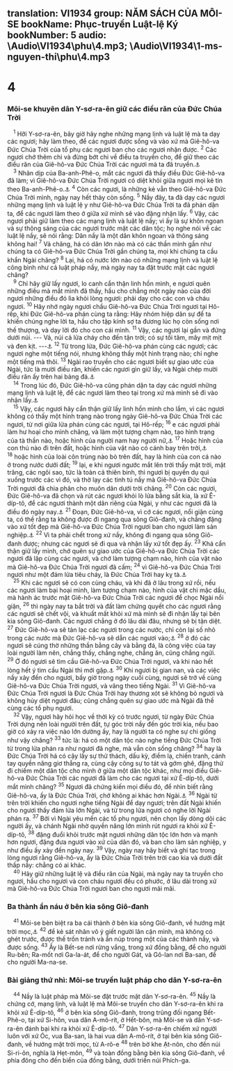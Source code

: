translation: VI1934
group: NĂM SÁCH CỦA MÔI-SE
bookName: Phục-truyền Luật-lệ Ký 
bookNumber: 5
audio: \Audio\VI1934\phu\4.mp3; \Audio\VI1934\1-ms-nguyen-thi\phu\4.mp3
-------

<div class="title"><h1>4</h1><h3>Môi-se khuyên dân Y-sơ-ra-ên giữ các điều răn của Đức Chúa Trời</h3></div>
<span class="verse phu_4_1"> <sup>1</sup> Hỡi Y-sơ-ra-ên, bây giờ hãy nghe những mạng lịnh và luật lệ mà ta dạy các ngươi; hãy làm theo, để các ngươi được sống và vào xứ mà Giê-hô-va Đức Chúa Trời của tổ phụ các ngươi ban cho các ngươi nhận được. </span>
<span class="verse phu_4_2"><sup>2</sup> Các ngươi chớ thêm chi và đừng bớt chi về điều ta truyền cho, để giữ theo các điều răn của Giê-hô-va Đức Chúa Trời các ngươi mà ta đã truyền.<a data-toggle="tooltip" data-placement="bottom" title="Kh 22:18-19">⚓</a><br/></span>
<span class="verse phu_4_3"> <sup>3</sup> Nhân dịp của Ba-anh-Phê-o, mắt các ngươi đã thấy điều Đức Giê-hô-va đã làm; vì Giê-hô-va Đức Chúa Trời ngươi có diệt khỏi giữa ngươi mọi kẻ tin theo Ba-anh-Phê-o.<a data-toggle="tooltip" data-placement="bottom" title="Dan 25:1-9">⚓</a></span>
<span class="verse phu_4_4"><sup>4</sup> Còn các ngươi, là những kẻ vẫn theo Giê-hô-va Đức Chúa Trời mình, ngày nay hết thảy còn sống. </span>
<span class="verse phu_4_5"><sup>5</sup> Nầy đây, ta đã dạy các ngươi những mạng lịnh và luật lệ y như Giê-hô-va Đức Chúa Trời ta đã phán dặn ta, để các ngươi làm theo ở giữa xứ mình sẽ vào đặng nhận lấy. </span>
<span class="verse phu_4_6"><sup>6</sup> Vậy, các ngươi phải giữ làm theo các mạng lịnh và luật lệ nầy; vì ấy là sự khôn ngoan và sự thông sáng của các ngươi trước mặt các dân tộc; họ nghe nói về các luật lệ nầy, sẽ nói rằng: Dân nầy là một dân khôn ngoan và thông sáng không hai! </span>
<span class="verse phu_4_7"><sup>7</sup> Vả chăng, há có dân lớn nào mà có các thần mình gần như chúng ta có Giê-hô-va Đức Chúa Trời gần chúng ta, mọi khi chúng ta cầu khẩn Ngài chăng? </span>
<span class="verse phu_4_8"><sup>8</sup> Lại, há có nước lớn nào có những mạng lịnh và luật lệ công bình như cả luật pháp nầy, mà ngày nay ta đặt trước mặt các ngươi chăng? <br/></span>
<span class="verse phu_4_9"> <sup>9</sup> Chỉ hãy giữ lấy ngươi, lo canh cẩn thận linh hồn mình, e ngươi quên những điều mà mắt mình đã thấy, hầu cho chẳng một ngày nào của đời ngươi những điều đó lìa khỏi lòng ngươi: phải dạy cho các con và cháu ngươi. </span>
<span class="verse phu_4_10"><sup>10</sup> Hãy nhớ ngày ngươi chầu Giê-hô-va Đức Chúa Trời ngươi tại Hô-rếp, khi Đức Giê-hô-va phán cùng ta rằng: Hãy nhóm hiệp dân sự để ta khiến chúng nghe lời ta, hầu cho tập kính sợ ta đương lúc họ còn sống nơi thế thượng, và dạy lời đó cho con cái mình. </span>
<span class="verse phu_4_11"><sup>11</sup> Vậy, các ngươi lại gần và đứng dưới núi. --- Vả, núi cả lửa cháy cho đến tận trời; có sự tối tăm, mây mịt mịt và đen kịt. ---<a data-toggle="tooltip" data-placement="bottom" title="Xu 19:16-18; He 12:18-19">⚓</a></span>
<span class="verse phu_4_12"><sup>12</sup> Từ trong lửa, Đức Giê-hô-va phán cùng các ngươi; các ngươi nghe một tiếng nói, nhưng không thấy một hình trạng nào; chỉ nghe một tiếng mà thôi. </span>
<span class="verse phu_4_13"><sup>13</sup> Ngài rao truyền cho các ngươi biết sự giao ước của Ngài, tức là mười điều răn, khiến các ngươi gìn giữ lấy, và Ngài chép mười điều răn ấy trên hai bảng đá.<a data-toggle="tooltip" data-placement="bottom" title="Xu 31:18; 34:28; Phu 9:10">⚓</a><br/></span>
<span class="verse phu_4_14"> <sup>14</sup> Trong lúc đó, Đức Giê-hô-va cũng phán dặn ta dạy các ngươi những mạng lịnh và luật lệ, để các ngươi làm theo tại trong xứ mà mình sẽ đi vào nhận lấy.<a data-toggle="tooltip" data-placement="bottom" title="Xu 21:1">⚓</a><br/></span>
<span class="verse phu_4_15"> <sup>15</sup> Vậy, các ngươi hãy cẩn thận giữ lấy linh hồn mình cho lắm, vì các ngươi không có thấy một hình trạng nào trong ngày Giê-hô-va Đức Chúa Trời các ngươi, từ nơi giữa lửa phán cùng các ngươi, tại Hô-rếp; </span>
<span class="verse phu_4_16"><sup>16</sup> e các ngươi phải làm hư hoại cho mình chăng, và làm một tượng chạm nào, tạo hình trạng của tà thần nào, hoặc hình của người nam hay người nữ,<a data-toggle="tooltip" data-placement="bottom" title="Xu 20:4; Le 26:1; Phu 5:8; 27:15">⚓</a></span>
<span class="verse phu_4_17"><sup>17</sup> Hoặc hình của con thú nào đi trên đất, hoặc hình của vật nào có cánh bay trên trời,<a data-toggle="tooltip" data-placement="bottom" title="Ro 1:23">⚓</a></span>
<span class="verse phu_4_18"><sup>18</sup> hoặc hình của loài côn trùng nào bò trên đất, hay là hình của con cá nào ở trong nước dưới đất; </span>
<span class="verse phu_4_19"><sup>19</sup> lại, e khi ngươi ngước mắt lên trời thấy mặt trời, mặt trăng, các ngôi sao, tức là toàn cả thiên binh, thì ngươi bị quyến dụ quì xuống trước các vì đó, và thờ lạy các tinh tú nầy mà Giê-hô-va Đức Chúa Trời ngươi đã chia phân cho muôn dân dưới trời chăng. </span>
<span class="verse phu_4_20"><sup>20</sup> Còn các ngươi, Đức Giê-hô-va đã chọn và rút các ngươi khỏi lò lửa bằng sắt kia, là xứ Ê-díp-tô, để các ngươi thành một dân riêng của Ngài, y như các ngươi đã là điều đó ngày nay.<a data-toggle="tooltip" data-placement="bottom" title="Xu 19:5; Phu 7:6; 14:2; 26:18; Tit 2:14; 1Phi 2:9">⚓</a></span>
<span class="verse phu_4_21"><sup>21</sup> Đoạn, Đức Giê-hô-va, vì cớ các ngươi, nổi giận cùng ta, có thề rằng ta không được đi ngang qua sông Giô-đanh, và chẳng đặng vào xứ tốt đẹp mà Giê-hô-va Đức Chúa Trời ngươi ban cho ngươi làm sản nghiệp.<a data-toggle="tooltip" data-placement="bottom" title="Dan 20:12">⚓</a></span>
<span class="verse phu_4_22"><sup>22</sup> Vì ta phải chết trong xứ nầy, không đi ngang qua sông Giô-đanh được; nhưng các ngươi sẽ đi qua và nhận lấy xứ tốt đẹp ấy. </span>
<span class="verse phu_4_23"><sup>23</sup> Khá cẩn thận giữ lấy mình, chớ quên sự giao ước của Giê-hô-va Đức Chúa Trời các ngươi đã lập cùng các ngươi, và chớ làm tượng chạm nào, hình của vật nào mà Giê-hô-va Đức Chúa Trời ngươi đã cấm; </span>
<span class="verse phu_4_24"><sup>24</sup> vì Giê-hô-va Đức Chúa Trời ngươi như một đám lửa tiêu cháy, là Đức Chúa Trời hay kỵ tà.<a data-toggle="tooltip" data-placement="bottom" title="He 12:29">⚓</a><br/></span>
<span class="verse phu_4_25"> <sup>25</sup> Khi các ngươi sẽ có con cùng cháu, và khi đã ở lâu trong xứ rồi, nếu các ngươi làm bại hoại mình, làm tượng chạm nào, hình của vật chi mặc dầu, mà hành ác trước mặt Giê-hô-va Đức Chúa Trời các ngươi để chọc Ngài nổi giận, </span>
<span class="verse phu_4_26"><sup>26</sup> thì ngày nay ta bắt trời và đất làm chứng quyết cho các ngươi rằng các ngươi sẽ chết vội, và khuất mất khỏi xứ mà mình sẽ đi nhận lấy tại bên kia sông Giô-đanh. Các ngươi chẳng ở đó lâu dài đâu, nhưng sẽ bị tận diệt. </span>
<span class="verse phu_4_27"><sup>27</sup> Đức Giê-hô-va sẽ tản lạc các ngươi trong các nước, chỉ còn lại số nhỏ trong các nước mà Đức Giê-hô-va sẽ dẫn các ngươi vào;<a data-toggle="tooltip" data-placement="bottom" title="Phu 28:36">⚓</a></span>
<span class="verse phu_4_28"><sup>28</sup> ở đó các ngươi sẽ cúng thờ những thần bằng cây và bằng đá, là công việc của tay loài người làm nên, chẳng thấy, chẳng nghe, chẳng ăn, cũng chẳng ngửi. </span>
<span class="verse phu_4_29"><sup>29</sup> Ở đó ngươi sẽ tìm cầu Giê-hô-va Đức Chúa Trời ngươi, và khi nào hết lòng hết ý tìm cầu Ngài thì mới gặp.<a data-toggle="tooltip" data-placement="bottom" title="Gie 29:13">⚓</a></span>
<span class="verse phu_4_30"><sup>30</sup> Khi ngươi bị gian nan, và các việc nầy xảy đến cho ngươi, bấy giờ trong ngày cuối cùng, ngươi sẽ trở về cùng Giê-hô-va Đức Chúa Trời ngươi, và vâng theo tiếng Ngài. </span>
<span class="verse phu_4_31"><sup>31</sup> Vì Giê-hô-va Đức Chúa Trời ngươi là Đức Chúa Trời hay thương xót sẽ không bỏ ngươi và không hủy diệt ngươi đâu; cũng chẳng quên sự giao ước mà Ngài đã thề cùng các tổ phụ ngươi. <br/></span>
<span class="verse phu_4_32"> <sup>32</sup> Vậy, ngươi hãy hỏi học về thời kỳ có trước ngươi, từ ngày Đức Chúa Trời dựng nên loài người trên đất, tự góc trời nầy đến góc trời kia, nếu bao giờ có xảy ra việc nào lớn dường ấy, hay là người ta có nghe sự chi giống như vậy chăng? </span>
<span class="verse phu_4_33"><sup>33</sup> tức là: há có một dân tộc nào nghe tiếng Đức Chúa Trời từ trong lửa phán ra như ngươi đã nghe, mà vẫn còn sống chăng? </span>
<span class="verse phu_4_34"><sup>34</sup> hay là Đức Chúa Trời há có cậy lấy sự thử thách, dấu kỳ, điềm lạ, chiến tranh, cánh tay quyền năng giơ thẳng ra, cùng cậy công sự to tát và gớm ghê, đặng thử đi chiếm một dân tộc cho mình ở giữa một dân tộc khác, như mọi điều Giê-hô-va Đức Chúa Trời các ngươi đã làm cho các ngươi tại xứ Ê-díp-tô, dưới mắt mình chăng? </span>
<span class="verse phu_4_35"><sup>35</sup> Ngươi đã chứng kiến mọi điều đó, để nhìn biết rằng Giê-hô-va, ấy là Đức Chúa Trời, chớ không ai khác hơn Ngài.<a data-toggle="tooltip" data-placement="bottom" title="Mac 12:32">⚓</a></span>
<span class="verse phu_4_36"><sup>36</sup> Ngài từ trên trời khiến cho ngươi nghe tiếng Ngài để dạy ngươi; trên đất Ngài khiến cho ngươi thấy đám lửa lớn Ngài, và từ trong lửa ngươi có nghe lời Ngài phán ra. </span>
<span class="verse phu_4_37"><sup>37</sup> Bởi vì Ngài yêu mến các tổ phụ ngươi, nên chọn lấy dòng dõi các người ấy, và chánh Ngài nhờ quyền năng lớn mình rút ngươi ra khỏi xứ Ê-díp-tô, </span>
<span class="verse phu_4_38"><sup>38</sup> đặng đuổi khỏi trước mặt ngươi những dân tộc lớn hơn và mạnh hơn ngươi, đặng đưa ngươi vào xứ của dân đó, và ban cho làm sản nghiệp, y như điều ấy xảy đến ngày nay. </span>
<span class="verse phu_4_39"><sup>39</sup> Vậy, ngày nay hãy biết và ghi tạc trong lòng ngươi rằng Giê-hô-va, ấy là Đức Chúa Trời trên trời cao kia và dưới đất thấp nầy: chẳng có ai khác. <br/></span>
<span class="verse phu_4_40"> <sup>40</sup> Hãy giữ những luật lệ và điều răn của Ngài, mà ngày nay ta truyền cho ngươi, hầu cho ngươi và con cháu ngươi đều có phước, ở lâu dài trong xứ mà Giê-hô-va Đức Chúa Trời ngươi ban cho ngươi mãi mãi. <br/></span>
<div class="title"><h3>Ba thành ẩn náu ở bên kia sông Giô-đanh</h3></div>
<span class="verse phu_4_41"> <sup>41</sup> Môi-se bèn biệt ra ba cái thành ở bên kia sông Giô-đanh, về hướng mặt trời mọc,<a data-toggle="tooltip" data-placement="bottom" title="Gios 20:8-9">⚓</a></span>
<span class="verse phu_4_42"><sup>42</sup> để kẻ sát nhân vô ý giết người lân cận mình, mà không có ghét trước, được thế trốn tránh và ẩn núp trong một của các thành nầy, và được sống. </span>
<span class="verse phu_4_43"><sup>43</sup> Ấy là Bết-se nơi rừng vắng, trong xứ đồng bằng, để cho người Ru-bên; Ra-mốt nơi Ga-la-át, để cho người Gát, và Gô-lan nơi Ba-san, để cho người Ma-na-se. <br/></span>
<div class="title"><h3>Bài giảng thứ nhì: Môi-se truyền luật pháp cho dân Y-sơ-ra-ên</h3></div>
<span class="verse phu_4_44"> <sup>44</sup> Nầy là luật pháp mà Môi-se đặt trước mặt dân Y-sơ-ra-ên. </span>
<span class="verse phu_4_45"><sup>45</sup> Nầy là chứng cớ, mạng lịnh, và luật lệ mà Môi-se truyền cho dân Y-sơ-ra-ên khi ra khỏi xứ Ê-díp-tô, </span>
<span class="verse phu_4_46"><sup>46</sup> ở bên kia sông Giô-đanh, trong trũng đối ngang Bết-Phê-o, tại xứ Si-hôn, vua dân A-mô-rít, ở Hết-bôn, mà Môi-se và dân Y-sơ-ra-ên đánh bại khi ra khỏi xứ Ê-díp-tô. </span>
<span class="verse phu_4_47"><sup>47</sup> Dân Y-sơ-ra-ên chiếm xứ người luôn với xứ Óc, vua Ba-san, là hai vua dân A-mô-rít, ở tại bên kia sông Giô-đanh, về hướng mặt trời mọc, từ A-rô-e </span>
<span class="verse phu_4_48"><sup>48</sup> trên bờ khe Ạt-nôn, cho đến núi Si-ri-ôn, nghĩa là Hẹt-môn, </span>
<span class="verse phu_4_49"><sup>49</sup> và toàn đồng bằng bên kia sông Giô-đanh, về phía đông cho đến biển của đồng bằng, dưới triền núi Phích-ga. <br/></span>
